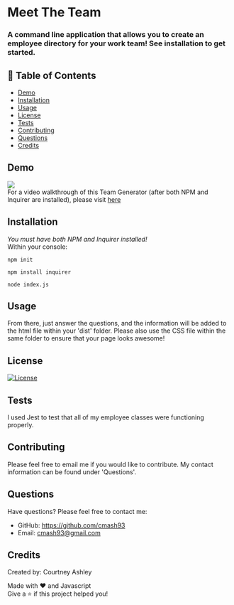# Meet The Team        

### A command line application that allows you to create an employee directory for your work team! See installation to get started.

## 📄 Table of Contents    

- [Demo](#demo)
- [Installation](#installation)
- [Usage](#usage)    
- [License](#license)
- [Tests](#tests)
- [Contributing](#contributing)
- [Questions](#questions)
- [Credits](#credits)

## Demo    
![](https://github.com/cmash93/Meet-The-Team/blob/main/video/gif.gif)    
For a video walkthrough of this Team Generator (after both NPM and Inquirer are installed), please visit [here](https://www.youtube.com/watch?v=50K9Bjl6pQI&t=2s)

## Installation 
_*You must have both NPM and Inquirer installed!*_   
Within your console:    
```
npm init
```    
```
npm install inquirer
```    
```
node index.js
```    

## Usage
From there, just answer the questions, and the information will be added to the html file within your 'dist' folder. Please also use the CSS file within the same folder to ensure that your page looks awesome!
    

## License
[![License](https://img.shields.io/badge/license-MIT-red.svg)]()  

## Tests
I used Jest to test that all of my employee classes were functioning properly.
    

## Contributing
Please feel free to email me if you would like to contribute. My contact information can be found under 'Questions'.    
 

## Questions
Have questions? Please feel free to contact me:    
* GitHub: https://github.com/cmash93    
* Email: cmash93@gmail.com    

## Credits    
Created by: Courtney Ashley 

Made with ❤️ and Javascript    
Give a ⭐ if this project helped you!
  